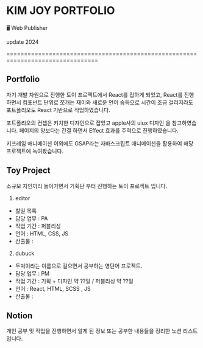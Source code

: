 # KIM JOY PORTFOLIO 
🖥️ Web Publisher 

update 2024

================================================================================
## Portfolio
자기 개발 차원으로 진행한 토이 프로젝트에서 React를 접하게 되었고, React를 진행하면서 컴포넌트 단위로 쪼개는 재미와 새로운 언어 습득으로 시간이 조금 걸리지라도 포트폴리오도 React 기반으로 작업하였습니다.

포트폴리오의 컨셉은 키치한 디자인으로 잡았고 apple사의 uiux 디자인 을 참고하였습니다. 페이지의 양보다는 간결 하면서 Effect 효과를 주력으로 진행하였습니다.

키프레임 애니메이션 이외에도 GSAP라는 자바스크립트 애니메이션을 활용하여 해당 프로젝트에 녹여봤습니다.




## Toy Project
소규모 지인끼리 돌아가면서 기획단 부터 진행하는 토이 프로젝트 입니다.


1. editor 
  - 할일 목록
  - 담당 업무 : PA
  - 작업 기간 : 퍼블리싱 
  - 언어 : HTML, CSS, JS
  - 산출물 : 
2. dubuck 
  - 두벅이라는 이름으로 걸으면서 공부하는 영단어 프로젝트.
  - 담당 업무 : PM 
  - 작업 기간 : 기획 + 디자인 약 ??일 / 퍼블리싱 약 ??일  
  - 언어 : React, HTML, SCSS , JS
  - 산출물 : 



## Notion 
개인 공부 및 작업을 진행하면서 알게 된 정보 또는 공부한 내용들을 정리한 노션 리스트 입니다.
